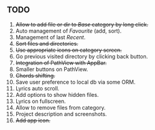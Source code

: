
## TODO

 1. ~~Allow to add file or dir to _Base_ category by long click.~~
 2. Auto management of _Favourite_ (add, sort).
 3. Management of last _Recent_.
 4. ~~Sort files and directories.~~
 5. ~~Use appropriate icons on category screen.~~
 6. Go previous visited directory by clicking back button.
 7. ~~Integration of PathView with AppBar.~~
 8. Smaller buttons on PathView.
 9. ~~Chords shifting.~~
 10. Save user preference to local db via some ORM.
 11. Lyrics auto scroll.
 12. Add options to show hidden files.
 13. Lyrics on fullscreen.
 14. Allow to remove files from category.
 15. Project description and screenshots.
 16. ~~Add app icon.~~